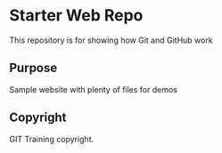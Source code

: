 # Starter Web Repo

This repository is for showing how Git and GitHub work

## Purpose

Sample website with plenty of files for demos

## Copyright

GIT Training copyright.
